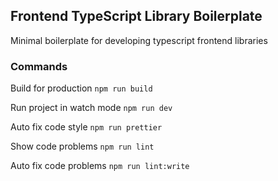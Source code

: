 ## Frontend TypeScript Library Boilerplate
Minimal boilerplate for developing typescript frontend libraries

### Commands 

Build for production `npm run build`  

Run project in watch mode `npm run dev`

Auto fix code style `npm run prettier`

Show code problems `npm run lint`

Auto fix code problems `npm run lint:write`